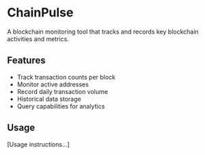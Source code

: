# ChainPulse
A blockchain monitoring tool that tracks and records key blockchain activities and metrics.

## Features
- Track transaction counts per block
- Monitor active addresses
- Record daily transaction volume
- Historical data storage
- Query capabilities for analytics

## Usage
[Usage instructions...]
